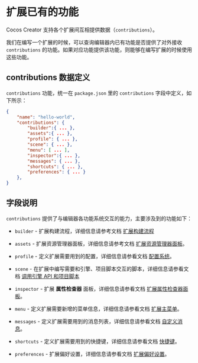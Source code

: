 # 扩展已有的功能

Cocos Creator 支持各个扩展间互相提供数据（`contributions`）。

我们在编写一个扩展的时候，可以查询编辑器内已有功能是否提供了对外接收 `contributions` 的功能。如果对应功能提供该功能，则能够在编写扩展的时候使用这些功能。

## contributions 数据定义

`contributions` 功能，统一在 `package.json` 里的 `contributions` 字段中定义，如下所示：

```json
{
    "name": "hello-world",
    "contributions": {
        "builder":{ ... },
        "assets":{ ... },
        "profile": { ... },
        "scene": { ... },
        "menu": [ ... ],
        "inspector":{ ... },
        "messages": { ... },
        "shortcuts": { ... },
        "preferences": { ... }
    },
}
```

## 字段说明

`contributions` 提供了与编辑器各功能系统交互的能力，主要涉及到的功能如下：

- `builder` - 扩展构建流程，详细信息请参考文档 [扩展构建流程](../publish/custom-build-plugin.md)

- `assets` - 扩展资源管理器面板，详细信息请参考文档 [扩展资源管理器面板](../assets/extension.md)。

- `profile` - 定义扩展需要用到的配置，详细信息请参看文档 [配置系统](./profile.md)。

- `scene` - 在扩展中编写需要和引擎、项目脚本交互的脚本，详细信息请参看文档 [调用引擎 API 和项目脚本](./scene-script.md)

- `inspector` - 扩展 **属性检查器** 面板，详细信息请参看文档 [扩展属性检查器面板](./inspector.md)。

- `menu` - 定义扩展需要新增的菜单信息，详细信息请参看文档 [扩展主菜单](./contributions-menu.md)。

- `messages` - 定义扩展需要用到的消息列表，详细信息请参看文档 [自定义消息](./contributions-messages.md)。

- `shortcuts` - 定义扩展需要用到的快捷键，详细信息请参看文档 [快捷键](./contributions-shortcuts.md)。

- `preferences` - 扩展偏好设置，详细信息请参看文档 [扩展偏好设置](./contributions-preferences.md)。


